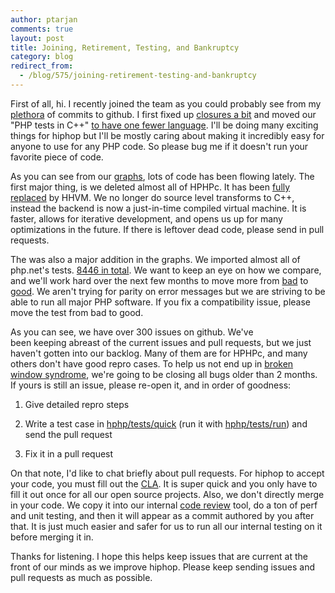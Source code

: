 ```yaml
---
author: ptarjan
comments: true
layout: post
title: Joining, Retirement, Testing, and Bankruptcy
category: blog
redirect_from:
  - /blog/575/joining-retirement-testing-and-bankruptcy
---
```


First of all, hi. I recently joined the team as you could probably see from my [plethora](https://github.com/facebook/hiphop-php/graphs/contributors) of commits to github. I first fixed up [closures a bit](https://github.com/facebook/hiphop-php/commit/4d7004e955c764c5e7474c4b366d3606348f61eb) and moved our "PHP tests in C++" [to have one fewer language](https://github.com/facebook/hiphop-php/commit/eca135cb31b54c4e69fc09f73c8756846f18b935). I'll be doing many exciting things for hiphop but I'll be mostly caring about making it incredibly easy for anyone to use for any PHP code. So please bug me if it doesn't run your favorite piece of code.

<!--truncate-->

As you can see from our [graphs](https://github.com/facebook/hiphop-php/graphs/code-frequency), lots of code has been flowing lately. The first major thing, is we deleted almost all of HPHPc. It has been [fully replaced](https://www.facebook.com/notes/facebook-engineering/speeding-up-php-based-development-with-hiphop-vm/10151170460698920) by HHVM. We no longer do source level transforms to C++, instead the backend is now a just-in-time compiled virtual machine. It is faster, allows for iterative development, and opens us up for many optimizations in the future. If there is leftover dead code, please send in pull requests.

The was also a major addition in the graphs. We imported almost all of php.net's tests. [8446 in total](https://github.com/facebook/hiphop-php/tree/master/hphp/test/zend). We want to keep an eye on how we compare, and we'll work hard over the next few months to move more from [bad](https://github.com/facebook/hiphop-php/tree/master/hphp/test/zend/bad) to [good](https://github.com/facebook/hiphop-php/tree/master/hphp/test/zend/good). We aren't trying for parity on error messages but we are striving to be able to run all major PHP software. If you fix a compatibility issue, please move the test from bad to good.

As you can see, we have over 300 issues on github. We've been keeping abreast of the current issues and pull requests, but we just haven't gotten into our backlog. Many of them are for HPHPc, and many others don't have good repro cases. To help us not end up in [broken window syndrome](http://en.wikipedia.org/wiki/Broken_windows_theory), we're going to be closing all bugs older than 2 months. If yours is still an issue, please re-open it, and in order of goodness:




  1. Give detailed repro steps


  2. Write a test case in [hphp/tests/quick](https://github.com/facebook/hiphop-php/tree/master/hphp/test/quick) (run it with [hphp/tests/run](https://github.com/facebook/hiphop-php/blob/master/hphp/test/run)) and send the pull request


  3. Fix it in a pull request




On that note, I'd like to chat briefly about pull requests. For hiphop to accept your code, you must fill out the [CLA](https://developers.facebook.com/opensource/cla). It is super quick and you only have to fill it out once for all our open source projects. Also, we don't directly merge in your code. We copy it into our internal [code review](http://phabricator.org/) tool, do a ton of perf and unit testing, and then it will appear as a commit authored by you after that. It is just much easier and safer for us to run all our internal testing on it before merging it in.


Thanks for listening. I hope this helps keep issues that are current at the front of our minds as we improve hiphop. Please keep sending issues and pull requests as much as possible.
